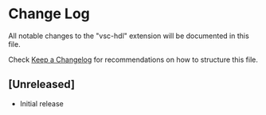 # Change Log

All notable changes to the "vsc-hdl" extension will be documented in this file.

Check [Keep a Changelog](http://keepachangelog.com/) for recommendations on how to structure this file.

## [Unreleased]

- Initial release
